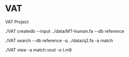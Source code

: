 # VAT


VAT Project

./VAT createdb --input ../data/MT-human.fa --db reference

./VAT search --db reference -q ../data/q2.fa -a match

./VAT view -a match.vout -o t.m8


